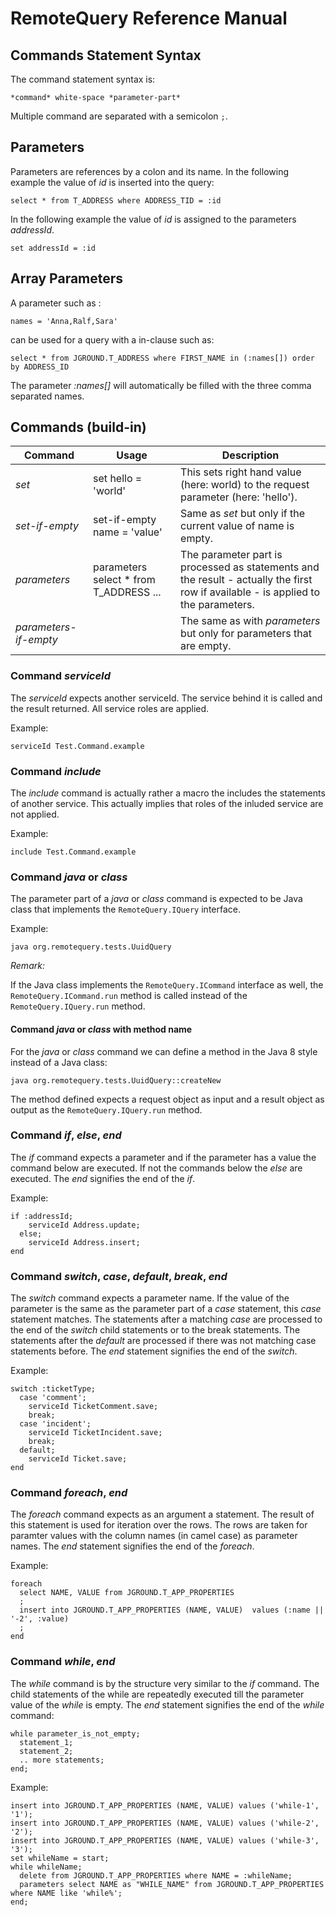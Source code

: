 # RemoteQuery Reference Manual


## Commands Statement Syntax

The command statement syntax is:

```
*command* white-space *parameter-part*

```

Multiple command are separated with a semicolon `;`.


## Parameters

Parameters are references by a colon and its name.
In the following example the value of *id* is inserted into the query:


```
select * from T_ADDRESS where ADDRESS_TID = :id

```
In the following example the value of *id* is assigned to the parameters *addressId*.

```
set addressId = :id

```

## Array Parameters

A parameter such as :

```
names = 'Anna,Ralf,Sara'
``` 
can be used for a query with a in-clause such as:

```
select * from JGROUND.T_ADDRESS where FIRST_NAME in (:names[]) order by ADDRESS_ID
```
The parameter *:names[]* will automatically be filled with the three comma separated names.


## Commands (build-in)

Command | Usage| Description
--- | --- | ---
*set*  | set hello = 'world' | This sets right hand value (here: world) to the request parameter (here: 'hello').
*set-if-empty* | set-if-empty name = 'value' | Same as *set* but only if the current value of name is empty.
*parameters*  | parameters select * from T_ADDRESS ... | The parameter part is processed as statements and the result - actually the first row if available - is applied to the parameters.
*parameters-if-empty*  |   | The same as with *parameters* but only for parameters that are empty.

### Command *serviceId* 

The *serviceId* expects another serviceId. The service behind it is called and the result returned. All service roles are applied.

Example:

```
serviceId Test.Command.example

```


### Command *include* 

The *include* command is actually rather a macro the includes the statements of another service. This actually implies that roles of the
inluded service are not applied.


Example:

```
include Test.Command.example

```


### Command *java* or *class* 

The parameter part of a *java* or *class* command 
is expected to be Java class that implements the `RemoteQuery.IQuery` interface.



Example:

```
java org.remotequery.tests.UuidQuery
```

*Remark:*

If the Java class implements the `RemoteQuery.ICommand` interface as well, the `RemoteQuery.ICommand.run` method is called instead of the `RemoteQuery.IQuery.run` method.

#### Command *java* or *class*  with method name

For the *java* or *class* command we can define a method in the Java 8 style instead of a Java class:

```
java org.remotequery.tests.UuidQuery::createNew
```

The method defined expects a request object as input and a result object as output as the `RemoteQuery.IQuery.run` method.





### Command *if*, *else*, *end* 

The *if* command expects a parameter and if the parameter has a value the command below are executed. If not the commands below the *else* are executed. The *end*  signifies the end of the *if*.

Example:

```
if :addressId;
    serviceId Address.update;
  else;
    serviceId Address.insert;
end
```

### Command *switch*, *case*, *default*, *break*, *end* 

The *switch* command expects a parameter name. If the value of the parameter is the same as the parameter part of a *case* statement, this *case* statement matches. The statements after a matching *case* are processed to the end of the *switch* child statements or to the break statements. The statements after the *default* are processed if there was not matching case statements before. The *end* statement signifies the end of the *switch*.

Example:

```
switch :ticketType;
  case 'comment';    
    serviceId TicketComment.save;
    break;
  case 'incident';    
    serviceId TicketIncident.save;
    break;
  default;    
    serviceId Ticket.save;
end  
```


### Command *foreach*, *end* 

The *foreach* command expects as an argument a statement. The result of this statement is used for iteration over the rows. The rows are taken for paramter values with the column names (in camel case) as parameter names. The *end* statement signifies the end of the *foreach*.

Example:

```
foreach 
  select NAME, VALUE from JGROUND.T_APP_PROPERTIES 
  ;
  insert into JGROUND.T_APP_PROPERTIES (NAME, VALUE)  values (:name || '-2', :value)
  ;
end
```




### Command *while*, *end* 

The *while* command is by the structure very similar to the *if* command. 
The child statements of the while are repeatedly executed till the parameter 
value of the *while* is empty. The *end* statement signifies the end of the *while* command:

```
while parameter_is_not_empty;
  statement_1;
  statement_2;
  .. more statements;
end;
```

Example:

```
insert into JGROUND.T_APP_PROPERTIES (NAME, VALUE) values ('while-1', '1');
insert into JGROUND.T_APP_PROPERTIES (NAME, VALUE) values ('while-2', '2');
insert into JGROUND.T_APP_PROPERTIES (NAME, VALUE) values ('while-3', '3');
set whileName = start;
while whileName;
  delete from JGROUND.T_APP_PROPERTIES where NAME = :whileName;
  parameters select NAME as "WHILE_NAME" from JGROUND.T_APP_PROPERTIES where NAME like 'while%';
end;
```

